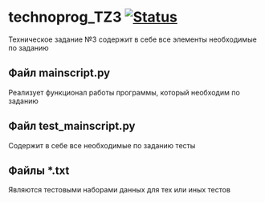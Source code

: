 # technoprog_TZ3 [![Status](https://github.com/alekseipoletkin/technoprog_TZ3/actions/workflows/main.yml/badge.svg)](https://github.com/alekseipoletkin/technoprog_TZ3/actions/workflows/main.yml)
Техническое задание №3
содержит в себе все элементы необходимые по заданию

## Файл mainscript.py
Реализует функционал работы программы, который необходим по заданию
## Файл test_mainscript.py
Содержит в себе все необходимые по заданию тесты
## Файлы *.txt
Являются тестовыми наборами данных для тех или иных тестов
